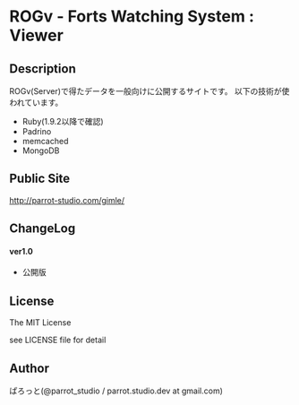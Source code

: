 ROGv - Forts Watching System : Viewer
===============

Description
---------------
ROGv(Server)で得たデータを一般向けに公開するサイトです。
以下の技術が使われています。

- Ruby(1.9.2以降で確認)
- Padrino
- memcached
- MongoDB

Public Site
---------------
http://parrot-studio.com/gimle/

ChangeLog
---------------
#### ver1.0
- 公開版

License
---------------
The MIT License

see LICENSE file for detail

Author
---------------
ぱろっと(@parrot_studio / parrot.studio.dev at gmail.com)
